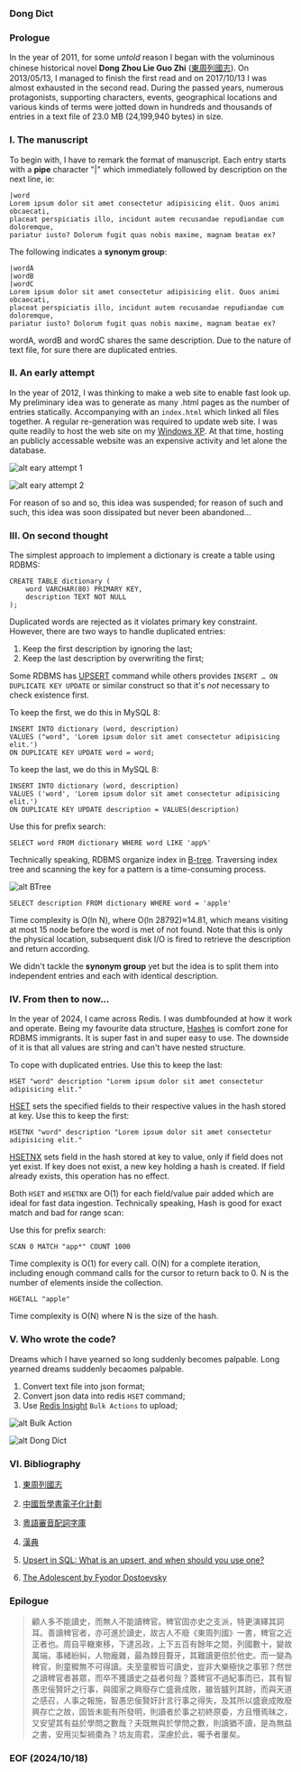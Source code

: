 ### Dong Dict 


### Prologue
In the year of 2011, for some *untold* reason I began with the voluminous chinese historical novel **Dong Zhou Lie Guo Zhi** ([東周列國志](http://www.open-lit.com/book.php?bid=20)). On 2013/05/13, I managed to finish the first read and on 2017/10/13 I was almost exhausted in the second read. During the passed years, numerous protagonists, supporting characters, events, geographical locations and various kinds of terms were jotted down in hundreds and thousands of entries in a text file of 23.0 MB (24,199,940 bytes) in size. 


### I. The manuscript 
To begin with, I have to remark the format of manuscript. Each entry starts with a **pipe** character "|" which immediately followed by description on the next line, ie: 
```
|word
Lorem ipsum dolor sit amet consectetur adipisicing elit. Quos animi obcaecati, 
placeat perspiciatis illo, incidunt autem recusandae repudiandae cum doloremque, 
pariatur iusto? Dolorum fugit quas nobis maxime, magnam beatae ex?
```

The following indicates a **synonym group**:
```
|wordA
|wordB
|wordC
Lorem ipsum dolor sit amet consectetur adipisicing elit. Quos animi obcaecati, 
placeat perspiciatis illo, incidunt autem recusandae repudiandae cum doloremque, 
pariatur iusto? Dolorum fugit quas nobis maxime, magnam beatae ex?
```

wordA, wordB and wordC shares the same description. Due to the nature of text file, for sure there are duplicated entries. 


### II. An early attempt
In the year of 2012, I was thinking to make a web site to enable fast look up.  My preliminary idea was to generate as many .html pages as the number of entries statically. Accompanying with an `index.html` which linked all files together. A regular re-generation was required to update web site. I was quite readily to host the web site on my [Windows XP](https://en.wikipedia.org/wiki/Windows_XP). At that time, hosting an publicly accessable website was an expensive activity and let alone the database. 

![alt eary attempt 1](img/earlyAttempt-1.JPG)

![alt eary attempt 2](img/earlyAttempt-2.JPG)

For reason of so and so, this idea was suspended; for reason of such and such, this idea was soon dissipated but never been abandoned... 


### III. On second thought
The simplest approach to implement a dictionary is create a table using RDBMS: 
```
CREATE TABLE dictionary (
    word VARCHAR(80) PRIMARY KEY,
    description TEXT NOT NULL
);
```

Duplicated words are rejected as it violates primary key constraint. However, there are two ways to handle duplicated entries: 
1. Keep the first description by ignoring the last; 
2. Keep the last description by overwriting the first; 

Some RDBMS has [UPSERT](https://www.cockroachlabs.com/blog/sql-upsert/) command while others provides `INSERT … ON DUPLICATE KEY UPDATE` or similar construct so that it's *not* necessary to check existence first. 

To keep the first, we do this in MySQL 8: 
```
INSERT INTO dictionary (word, description)
VALUES ("word", 'Lorem ipsum dolor sit amet consectetur adipisicing elit.')
ON DUPLICATE KEY UPDATE word = word;
```

To keep the last, we do this in MySQL 8: 
```
INSERT INTO dictionary (word, description)
VALUES ('word', 'Lorem ipsum dolor sit amet consectetur adipisicing elit.')
ON DUPLICATE KEY UPDATE description = VALUES(description)
```

Use this for prefix search: 
```
SELECT word FROM dictionary WHERE word LIKE 'app%' 
```

Technically speaking, RDBMS organize index in [B-tree](https://en.wikipedia.org/wiki/B-tree). Traversing index tree and scanning the key for a pattern is a time-consuming process. 

![alt BTree](img/BTree.JPG)

```
SELECT description FROM dictionary WHERE word = 'apple' 
```
Time complexity is O(ln N), where O(ln 28792)≈14.81, which means visiting at most 15 node before the word is met of not found. Note that this is only the physical location, subsequent disk I/O is fired to retrieve the description and return according. 

We didn't tackle the **synonym group** yet but the idea is to split them into independent entries and each with identical description. 


### IV. From then to now...
In the year of 2024, I came across Redis. I was dumbfounded at how it work and operate. Being my favourite data structure, [Hashes](https://redis.io/docs/latest/develop/data-types/hashes/) is comfort zone for RDBMS immigrants. It is super fast in and super easy to use. The downside of it is that all values are string and can't have nested structure. 

To cope with duplicated entries. Use this to keep the last: 
```
HSET "word" description "Lorem ipsum dolor sit amet consectetur adipisicing elit."
```

[HSET](https://redis.io/docs/latest/commands/hset/) sets the specified fields to their respective values in the hash stored at key. Use this to keep the first: 
```
HSETNX "word" description "Lorem ipsum dolor sit amet consectetur adipisicing elit."
```

[HSETNX](https://redis.io/docs/latest/commands/hsetnx/) sets field in the hash stored at key to value, only if field does not yet exist. If key does not exist, a new key holding a hash is created. If field already exists, this operation has no effect.

Both `HSET` and `HSETNX` are O(1) for each field/value pair added which are ideal for fast data ingestion. Technically speaking, Hash is good for exact match and bad for range scan: 

Use this for prefix search: 
```
SCAN 0 MATCH "app*" COUNT 1000
```
Time complexity is O(1) for every call. O(N) for a complete iteration, including enough command calls for the cursor to return back to 0. N is the number of elements inside the collection.

```
HGETALL "apple"
```
Time complexity is O(N) where N is the size of the hash.


### V. Who wrote the code? 
Dreams which I have yearned so long suddenly becomes palpable. 
Long yearned dreams suddenly becaomes palpable. 

1. Convert text file into json format; 
2. Convert json data into redis `HSET` command; 
3. Use [Redis Insight](https://redis.io/insight/) `Bulk Actions` to upload; 

![alt Bulk Action](img/BulkActions.JPG)


![alt Dong Dict](img/DongDict.JPG)


### VI. Bibliography
1. [東周列國志](http://www.open-lit.com/book.php?bid=20)
2. [中國哲學書電子化計劃](https://ctext.org/zh)
3. [粵語審音配詞字庫](https://humanum.arts.cuhk.edu.hk/Lexis/lexi-can/)
4. [漢典](https://www.zdic.net/)

2. [Upsert in SQL: What is an upsert, and when should you use one?](https://www.cockroachlabs.com/blog/sql-upsert/)
2. [The Adolescent by Fyodor Dostoevsky](https://www.holybooks.com/wp-content/uploads/The-Adolescent-by-Fyodor-Dostoevsky.pdf)


### Epilogue 
> 顧人多不能讀史，而無人不能讀稗官。稗官固亦史之支派，特更演繹其詞耳。善讀稗官者，亦可進於讀史，故古人不廢《東周列國》一書，稗官之近正者也。周自平轍東移，下逮呂政，上下五百有餘年之間，列國數十，變故萬端，事緒紛糾，人物龐雜，最為棘目聱牙，其難讀更倍於他史。而一變為稗官，則童穉無不可得讀。夫至童穉皆可讀史，豈非大樂極快之事邪？然世之讀稗官者甚眾，而卒不獲讀史之益者何哉？蓋稗官不過紀事而已，其有智愚忠佞賢奸之行事，與國家之興廢存亡盛衰成敗，雖皆臚列其跡，而與天道之感召，人事之報施，智愚忠佞賢奸計言行事之得失，及其所以盛衰成敗廢興存亡之故，固皆未能有所發明，則讀者於事之初終原委，方且懵焉昧之，又安望其有益於學問之數哉？夫既無與於學問之數，則讀猶不讀，是為無益之書，安用災梨禍棗為？坊友周君，深慮於此，囑予者屢矣。

### EOF (2024/10/18)
